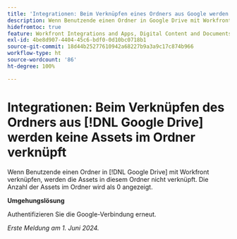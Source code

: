 ```yaml
---
title: 'Integrationen: Beim Verknüpfen eines Ordners aus Google werden keine Assets im Ordner verknüpft'
description: Wenn Benutzende einen Ordner in Google Drive mit Workfront verknüpfen, werden die Assets in diesem Ordner nicht verknüpft. Die Anzahl der Assets im Ordner wird als 0 angezeigt.
hidefromtoc: true
feature: Workfront Integrations and Apps, Digital Content and Documents
exl-id: 4be8d907-4404-45c6-bdf0-0d10bc0718b1
source-git-commit: 18d44b25277610942a68227b9a3a9c17c874b966
workflow-type: ht
source-wordcount: '86'
ht-degree: 100%

---
```


# Integrationen: Beim Verknüpfen des Ordners aus [!DNL Google Drive] werden keine Assets im Ordner verknüpft

Wenn Benutzende einen Ordner in [!DNL Google Drive] mit Workfront verknüpfen, werden die Assets in diesem Ordner nicht verknüpft. Die Anzahl der Assets im Ordner wird als 0 angezeigt.

**Umgehungslösung**

Authentifizieren Sie die Google-Verbindung erneut.

_Erste Meldung am 1. Juni 2024._
